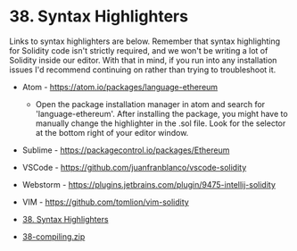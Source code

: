 #   38. Syntax Highlighters
Links to syntax highlighters are below.  Remember that syntax highlighting for Solidity code isn't strictly required, and we won't be writing a lot of Solidity inside our editor.  With that in mind, if you run into any installation issues I'd recommend continuing on rather than trying to troubleshoot it.

-   Atom - https://atom.io/packages/language-ethereum
    -   Open the package installation manager in atom and search for 'language-ethereum'.  After installing the package, you might have to manually change the highlighter in the .sol file.  Look for the selector at the bottom right of your editor window.
-   Sublime - https://packagecontrol.io/packages/Ethereum
-   VSCode - https://github.com/juanfranblanco/vscode-solidity
-   Webstorm - https://plugins.jetbrains.com/plugin/9475-intellij-solidity
-   VIM - https://github.com/tomlion/vim-solidity

- [38. Syntax Highlighters](https://www.udemy.com/course/ethereum-and-solidity-the-complete-developers-guide/learn/lecture/9032998#questions)

-   [38-compiling.zip](https://github.com/web3-nfts/bt-web3/blob/main/Curricula/developers-guide/Resources/38-compiling.zip)